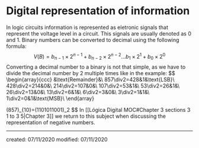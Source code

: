 # Digital representation of information
In logic circuits information is represented as eletronic signals that represent the voltage level in a circuit. This signals are usually denoted as $0$ and $1$. Binary numbers can be converted to decimal using the following formula:
$$
V(B)=b_{n-1}\times2^{n-1}+b_{n-2}\times2^{n-2}...b_1\times2^1+b_0\times2^0
$$
Converting a decimal number to a binary is not that simple, as we have to divide the decimal number by $2$ multiple times like in the example:
$$
\begin{array}{ccc}
&\text{Remainder}&\\
857\div2=428&1&\text{LSB}\\
428\div2=214&0&\\
214\div2=107&0&\\
107\div2=53&1&\\
53\div2=26&1&\\
26\div2=13&0&\\
13\div2=6&1&\\
6\div2=3&0&\\
3\div2=1&1&\\
1\div2=0&1&\text{MSB}\\
\end{array}

(857)_{10}=(1101011001)_2
$$
In [[Lógica Digital MOC#Chapter 3 sections 3 1 to 3 5|Chapter 3]] we return to this subject when discussing the representation of negative numbers.


---

created: 07/11/2020
modified: 07/11/2020
